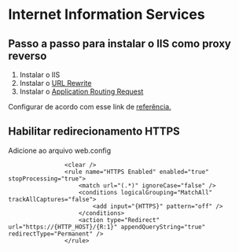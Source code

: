 # Internet Information Services

## Passo a passo para instalar o IIS como proxy reverso

1. Instalar o IIS
2. Instalar o [URL Rewrite](http://www.iis.net/expand/URLRewrite)
3. Instalar o [Application Routing Request](http://www.iis.net/expand/ApplicationRequestRouting)

Configurar de acordo com esse link de [referência.](blogs.msdn.microsoft.com/carlosag/2010/04/01/setting-up-a-reverse-proxy-using-iis-url-rewrite-and-arr/)

## Habilitar redirecionamento HTTPS

Adicione ao arquivo web.config

```            <rules>
                <clear />
                <rule name="HTTPS Enabled" enabled="true" stopProcessing="true">
                    <match url="(.*)" ignoreCase="false" />
                    <conditions logicalGrouping="MatchAll" trackAllCaptures="false">
                        <add input="{HTTPS}" pattern="off" />
                    </conditions>
                    <action type="Redirect" url="https://{HTTP_HOST}/{R:1}" appendQueryString="true" redirectType="Permanent" />
                </rule>
```
